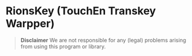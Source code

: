 # RionsKey (TouchEn Transkey Warpper)

> **Disclaimer**
We are not responsible for any (legal) problems arising from using this program or library.
>